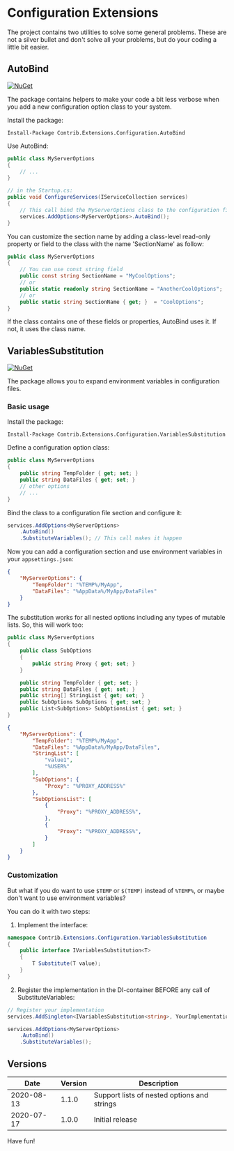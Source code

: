 # Configuration Extensions

The project contains two utilities to solve some general problems.
These are not a silver bullet and don't solve all your problems, but do your coding a little bit easier.

## AutoBind

[![NuGet](https://img.shields.io/nuget/v/Contrib.Extensions.Configuration.AutoBind.svg)](https://www.nuget.org/packages/Contrib.Extensions.Configuration.AutoBind)

The package contains helpers to make your code a bit less verbose when you add a new configuration option class to your system. 

Install the package:

```
Install-Package Contrib.Extensions.Configuration.AutoBind
```

Use AutoBind:

```csharp
public class MyServerOptions
{
    // ...
}

// in the Startup.cs:
public void ConfigureServices(IServiceCollection services)
{
    // This call bind the MyServerOptions class to the configuration file section with the 'MyServerOptions' name
    services.AddOptions<MyServerOptions>.AutoBind();
}
```

You can customize the section name by adding a class-level read-only property or field to the class with the name 'SectionName' as follow:

```csharp
public class MyServerOptions
{
    // You can use const string field
    public const string SectionName = "MyCoolOptions";
    // or 
    public static readonly string SectionName = "AnotherCoolOptions";
    // or
    public static string SectionName { get; }  = "CoolOptions";
}
```

If the class contains one of these fields or properties, AutoBind uses it. If not,  it uses the class name.

## VariablesSubstitution

[![NuGet](https://img.shields.io/nuget/v/Contrib.Extensions.Configuration.VariablesSubstitution.svg)](https://www.nuget.org/packages/Contrib.Extensions.Configuration.VariablesSubstitution)

The package allows you to expand environment variables in configuration files.

### Basic usage

Install the package:

```
Install-Package Contrib.Extensions.Configuration.VariablesSubstitution
```

Define a configuration option class:

```csharp
public class MyServerOptions
{
    public string TempFolder { get; set; }
    public string DataFiles { get; set; }
    // other options
    // ...
}
```

Bind the class to a configuration file section and configure it:

```csharp
services.AddOptions<MyServerOptions>
    .AutoBind()
    .SubstituteVariables(); // This call makes it happen
```

Now you can add a configuration section and use environment variables in your `appsettings.json`:

```json
{
    "MyServerOptions": {
        "TempFolder": "%TEMP%/MyApp",
        "DataFiles": "%AppData%/MyApp/DataFiles"
    }
}
```

The substitution works for all nested options including any types of mutable lists. So, this will work too:

```csharp
public class MyServerOptions
{
    public class SubOptions
    {
        public string Proxy { get; set; }
    }

    public string TempFolder { get; set; }
    public string DataFiles { get; set; }
    public string[] StringList { get; set; }
    public SubOptions SubOptions { get; set; }
    public List<SubOptions> SubOptionsList { get; set; }
}
```

```json
{
    "MyServerOptions": {
        "TempFolder": "%TEMP%/MyApp",
        "DataFiles": "%AppData%/MyApp/DataFiles",
        "StringList": [
            "value1",
            "%USER%"
        ],
        "SubOptions": {
            "Proxy": "%PROXY_ADDRESS%"
        },
        "SubOptionsList": [
            {
                "Proxy": "%PROXY_ADDRESS%",
            },
            {
                "Proxy": "%PROXY_ADDRESS%",
            }
        ]
    }
}
```

### Customization

But what if you do want to use `$TEMP` or `$(TEMP)` instead of `%TEMP%`, or maybe don't want to use environment variables?

You can do it with two steps:

1. Implement the interface: 

```csharp
namespace Contrib.Extensions.Configuration.VariablesSubstitution
{
    public interface IVariablesSubstitution<T>
    {
        T Substitute(T value);
    }
}
```

2. Register the implementation in the DI-container BEFORE any call of SubstituteVariables:

```csharp
// Register your implementation
services.AddSingleton<IVariablesSubstitution<string>, YourImplementation>();

services.AddOptions<MyServerOptions>
    .AutoBind()
    .SubstituteVariables();
```

## Versions

| Date | Version | Description |
|-|-|-|
| 2020-08-13 | 1.1.0 | Support lists of nested options and strings
| 2020-07-17 | 1.0.0 | Initial release


Have fun!
